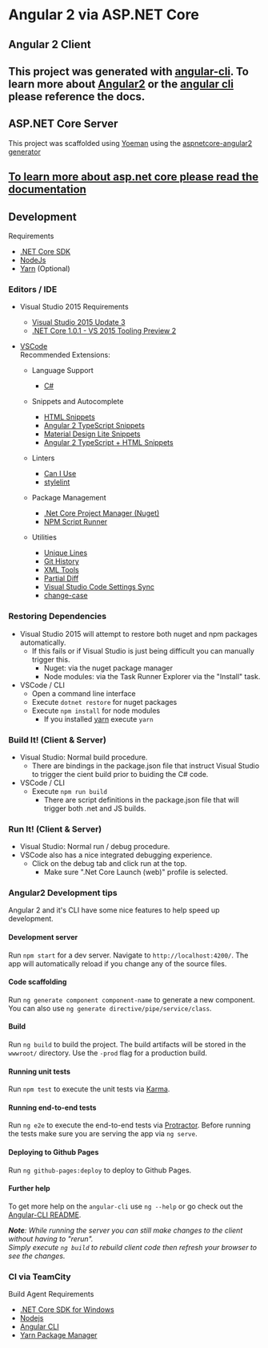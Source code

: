 # Angular 2 via ASP.NET Core

## Angular 2 Client
This project was generated with [angular-cli](https://github.com/angular/angular-cli).
To learn more about [Angular2](https://angular.io/docs/ts/latest/) or the [angular cli](https://github.com/angular/angular-cli) please reference the docs.
---

## ASP.NET Core Server
This project was scaffolded using [Yoeman](http://yeoman.io/) using the [aspnetcore-angular2 generator](https://www.npmjs.com/package/generator-aspnetcore-angular2)

[To learn more about asp.net core please read the documentation](https://docs.asp.net/en/latest/index.html)
--- 

## Development
 Requirements
 * [.NET Core SDK](https://www.microsoft.com/net/core)
 * [NodeJs](https://nodejs.org/en/)
 * [Yarn](https://yarnpkg.com/) (Optional) 
 
### Editors / IDE
*   Visual Studio 2015 
    Requirements
    * [Visual Studio 2015 Update 3](https://www.microsoft.com/net/core#windows)
    * [.NET Core 1.0.1 - VS 2015 Tooling Preview 2](https://www.microsoft.com/net/core#windows)

* [VSCode](https://code.visualstudio.com)      
  Recommended Extensions:
    * Language Support
        * [C#](https://marketplace.visualstudio.com/items?itemName=ms-vscode.csharp)

    * Snippets and Autocomplete
        * [HTML Snippets](https://marketplace.visualstudio.com/items?itemName=abusaidm.html-snippets)
        * [Angular 2 TypeScript Snippets](https://marketplace.visualstudio.com/items?itemName=johnpapa.Angular2)
        * [Material Design Lite Snippets](https://marketplace.visualstudio.com/items?itemName=smkamranqadri.vscode-material-design-lite-snippets)
        * [Angular 2 TypeScript + HTML Snippets ](https://marketplace.visualstudio.com/items?itemName=UVBrain.Angular2)

    * Linters
        * [Can I Use](https://marketplace.visualstudio.com/items?itemName=akamud.vscode-caniuse)
        * [stylelint](https://marketplace.visualstudio.com/items?itemName=shinnn.stylelint)

    * Package Management
        * [.Net Core Project Manager (Nuget)](https://marketplace.visualstudio.com/items?itemName=ksubedi.net-core-project-manager)
        * [NPM Script Runner](https://marketplace.visualstudio.com/items?itemName=eg2.vscode-npm-script)

    * Utilities
        * [Unique Lines](https://marketplace.visualstudio.com/items?itemName=bibhasdn.unique-lines)
        * [Git History](https://marketplace.visualstudio.com/items?itemName=donjayamanne.githistory)
        * [XML Tools](https://marketplace.visualstudio.com/items?itemName=DotJoshJohnson.xml)
        * [Partial Diff ](https://marketplace.visualstudio.com/items?itemName=ryu1kn.partial-diff)
        * [Visual Studio Code Settings Sync ](https://marketplace.visualstudio.com/items?itemName=Shan.code-settings-sync)
        * [change-case](https://marketplace.visualstudio.com/items?itemName=wmaurer.change-case)

### Restoring Dependencies
 * Visual Studio 2015 will attempt to restore both nuget and npm packages automatically.
    * If this fails or if Visual Studio is just being difficult you can manually trigger this.
        * Nuget: via the nuget package manager
        * Node modules: via the Task Runner Explorer via the "Install" task.
  * VSCode / CLI 
    * Open a command line interface
    * Execute `dotnet restore` for nuget packages
    * Execute `npm install` for node modules
        * If you installed [yarn](https://yarnpkg.com/) execute `yarn`

### Build It! (Client & Server)
 * Visual Studio: Normal build procedure.
    * There are bindings in the package.json file that instruct Visual Studio to trigger the cient build prior to buiding the C# code. 
 * VSCode / CLI
    * Execute `npm run build`
        * There are script definitions in the package.json file that will trigger both .net and JS builds.

### Run It! (Client & Server)
* Visual Studio: Normal run / debug procedure.
* VSCode also has a nice integrated debugging experience.
    * Click on the debug tab and click run at the top.
        * Make sure ".Net Core Launch (web)" profile is selected.   

### Angular2 Development tips
Angular 2 and it's CLI have some nice features to help speed up development. 

#### Development server
Run `npm start` for a dev server. Navigate to `http://localhost:4200/`. The app will automatically reload if you change any of the source files.

#### Code scaffolding

Run `ng generate component component-name` to generate a new component. You can also use `ng generate directive/pipe/service/class`.

#### Build

Run `ng build` to build the project. The build artifacts will be stored in the `wwwroot/` directory. Use the `-prod` flag for a production build.

#### Running unit tests

Run `npm test` to execute the unit tests via [Karma](https://karma-runner.github.io).

#### Running end-to-end tests

Run `ng e2e` to execute the end-to-end tests via [Protractor](http://www.protractortest.org/). 
Before running the tests make sure you are serving the app via `ng serve`.

#### Deploying to Github Pages

Run `ng github-pages:deploy` to deploy to Github Pages.

#### Further help

To get more help on the `angular-cli` use `ng --help` or go check out the [Angular-CLI README](https://github.com/angular/angular-cli/blob/master/README.md).           

_**Note**: While running the server you can still make changes to the client without having to "rerun".        
Simply execute `ng build` to rebuild client code then refresh your browser to see the changes._

### CI via TeamCity
Build Agent Requirements
* [.NET Core SDK for Windows](https://www.microsoft.com/net/core#windows)
* [Nodejs](https://nodejs.org/en/)
* [Angular CLI](https://cli.angular.io/)
* [Yarn Package Manager](https://github.com/yarnpkg/yarn/) 
